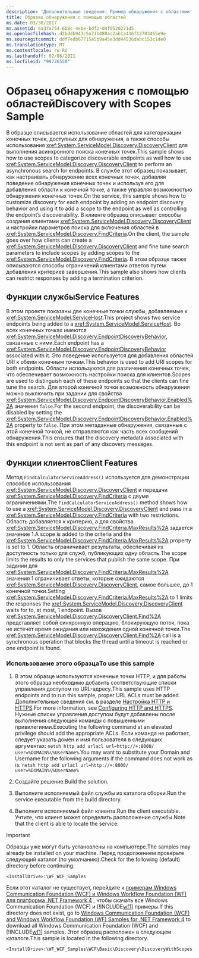 ```yaml
---
description: 'Дополнительные сведения: Пример обнаружения с областями'
title: Образец обнаружения с помощью областей
ms.date: 03/30/2017
ms.assetid: 6a37a754-6b8c-4ebe-bdf2-d4f0520271d5
ms.openlocfilehash: d2bddb943c5a71b480ac2ab1a436f12703465e9e
ms.sourcegitcommit: ddf7edb67715a5b9a45e3dd44536dabc153c1de0
ms.translationtype: MT
ms.contentlocale: ru-RU
ms.lasthandoff: 02/06/2021
ms.locfileid: "99726550"
---
```

# <a name="discovery-with-scopes-sample"></a><span data-ttu-id="632cd-103">Образец обнаружения с помощью областей</span><span class="sxs-lookup"><span data-stu-id="632cd-103">Discovery with Scopes Sample</span></span>

<span data-ttu-id="632cd-104">В образце описывается использование областей для категоризации конечных точек, доступных для обнаружения, а также способы использования <xref:System.ServiceModel.Discovery.DiscoveryClient> для выполнения асинхронного поиска конечных точек.</span><span class="sxs-lookup"><span data-stu-id="632cd-104">This sample shows how to use scopes to categorize discoverable endpoints as well how to use <xref:System.ServiceModel.Discovery.DiscoveryClient> to perform an asynchronous search for endpoints.</span></span> <span data-ttu-id="632cd-105">В службе этот образец показывает, как настраивать обнаружение всех конечных точек, добавляя поведение обнаружения конечных точек и используя его для добавления области к конечной точке, а также управляя возможностью обнаружения конечных точек.</span><span class="sxs-lookup"><span data-stu-id="632cd-105">On the service, this sample shows how to customize discovery for each endpoint by adding an endpoint discovery behavior and using it to add a scope to the endpoint as well as controlling the endpoint’s discoverability.</span></span> <span data-ttu-id="632cd-106">В клиенте образец описывает способы создания клиентами <xref:System.ServiceModel.Discovery.DiscoveryClient> и настройки параметров поиска для включения областей в <xref:System.ServiceModel.Discovery.FindCriteria>.</span><span class="sxs-lookup"><span data-stu-id="632cd-106">On the client, the sample goes over how clients can create a <xref:System.ServiceModel.Discovery.DiscoveryClient> and fine tune search parameters to include scopes by adding scopes to the <xref:System.ServiceModel.Discovery.FindCriteria>.</span></span> <span data-ttu-id="632cd-107">В этом образце также описываются способы ограничений клиентами ответов путем добавления критериев завершения.</span><span class="sxs-lookup"><span data-stu-id="632cd-107">This sample also shows how clients can restrict responses by adding a termination criterion.</span></span>

## <a name="service-features"></a><span data-ttu-id="632cd-108">Функции службы</span><span class="sxs-lookup"><span data-stu-id="632cd-108">Service Features</span></span>

<span data-ttu-id="632cd-109">В этом проекте показаны две конечные точки службы, добавляемые к <xref:System.ServiceModel.ServiceHost>.</span><span class="sxs-lookup"><span data-stu-id="632cd-109">This project shows two service endpoints being added to a <xref:System.ServiceModel.ServiceHost>.</span></span> <span data-ttu-id="632cd-110">Во всех конечных точках имеются <xref:System.ServiceModel.Discovery.EndpointDiscoveryBehavior>, связанные с ними.</span><span class="sxs-lookup"><span data-stu-id="632cd-110">Each endpoint has a <xref:System.ServiceModel.Discovery.EndpointDiscoveryBehavior> associated with it.</span></span> <span data-ttu-id="632cd-111">Это поведение используется для добавления областей URI к обеим конечным точкам.</span><span class="sxs-lookup"><span data-stu-id="632cd-111">This behavior is used to add URI scopes for both endpoints.</span></span> <span data-ttu-id="632cd-112">Области используются для различения конечных точек, что обеспечивает возможность настройки поиска для клиентов.</span><span class="sxs-lookup"><span data-stu-id="632cd-112">Scopes are used to distinguish each of these endpoints so that the clients can fine tune the search.</span></span> <span data-ttu-id="632cd-113">Для второй конечной точки возможность обнаружения можно выключить при задании для свойства <xref:System.ServiceModel.Discovery.EndpointDiscoveryBehavior.Enabled%2A> значения `false`.</span><span class="sxs-lookup"><span data-stu-id="632cd-113">For the second endpoint, the discoverability can be disabled by setting the <xref:System.ServiceModel.Discovery.EndpointDiscoveryBehavior.Enabled%2A> property to `false`.</span></span> <span data-ttu-id="632cd-114">При этом метаданные обнаружения, связанные с этой конечной точкой, не отправляются как часть всех сообщений обнаружения.</span><span class="sxs-lookup"><span data-stu-id="632cd-114">This ensures that the discovery metadata associated with this endpoint is not sent as part of any discovery messages.</span></span>

## <a name="client-features"></a><span data-ttu-id="632cd-115">Функции клиентов</span><span class="sxs-lookup"><span data-stu-id="632cd-115">Client Features</span></span>

<span data-ttu-id="632cd-116">Метод `FindCalculatorServiceAddress()` используется для демонстрации способов использования <xref:System.ServiceModel.Discovery.DiscoveryClient> и передачи <xref:System.ServiceModel.Discovery.FindCriteria> с двумя ограничениями.</span><span class="sxs-lookup"><span data-stu-id="632cd-116">The `FindCalculatorServiceAddress()` method shows how to use a <xref:System.ServiceModel.Discovery.DiscoveryClient> and pass in a <xref:System.ServiceModel.Discovery.FindCriteria> with two restrictions.</span></span> <span data-ttu-id="632cd-117">Область добавляется к критерию, а для свойства <xref:System.ServiceModel.Discovery.FindCriteria.MaxResults%2A> задается значение 1.</span><span class="sxs-lookup"><span data-stu-id="632cd-117">A scope is added to the criteria and the <xref:System.ServiceModel.Discovery.FindCriteria.MaxResults%2A> property is set to 1.</span></span> <span data-ttu-id="632cd-118">Область ограничивает результаты, обеспечивая их доступность только для служб, публикующих одну область.</span><span class="sxs-lookup"><span data-stu-id="632cd-118">The scope limits the results to only the services that publish the same scope.</span></span> <span data-ttu-id="632cd-119">При задании для <xref:System.ServiceModel.Discovery.FindCriteria.MaxResults%2A> значения 1 ограничивает ответы, которые ожидаются <xref:System.ServiceModel.Discovery.DiscoveryClient>, самое большее, до 1 конечной точки.</span><span class="sxs-lookup"><span data-stu-id="632cd-119">Setting <xref:System.ServiceModel.Discovery.FindCriteria.MaxResults%2A> to 1 limits the responses the <xref:System.ServiceModel.Discovery.DiscoveryClient> waits for to, at most, 1 endpoint.</span></span> <span data-ttu-id="632cd-120">Вызов <xref:System.ServiceModel.Discovery.DiscoveryClient.Find%2A> представляет собой синхронную операцию, блокирующую поток, пока не истечет время ожидания или нахождения одной конечной точки.</span><span class="sxs-lookup"><span data-stu-id="632cd-120">The <xref:System.ServiceModel.Discovery.DiscoveryClient.Find%2A> call is a synchronous operation that blocks the thread until a timeout is reached or one endpoint is found.</span></span>

### <a name="to-use-this-sample"></a><span data-ttu-id="632cd-121">Использование этого образца</span><span class="sxs-lookup"><span data-stu-id="632cd-121">To use this sample</span></span>

1. <span data-ttu-id="632cd-122">В этом образце используются конечные точки HTTP, и для работы этого образца необходимо добавить соответствующие списки управления доступом по URL-адресу.</span><span class="sxs-lookup"><span data-stu-id="632cd-122">This sample uses HTTP endpoints and to run this sample, proper URL ACLs must be added.</span></span> <span data-ttu-id="632cd-123">Дополнительные сведения см. в разделе [Настройка HTTP и HTTPS](../feature-details/configuring-http-and-https.md).</span><span class="sxs-lookup"><span data-stu-id="632cd-123">For more information, see [Configuring HTTP and HTTPS](../feature-details/configuring-http-and-https.md).</span></span> <span data-ttu-id="632cd-124">Нужные списки управления доступом будут добавлены после выполнения следующей команды с повышенными привилегиями.</span><span class="sxs-lookup"><span data-stu-id="632cd-124">Executing the following command at an elevated privilege should add the appropriate ACLs.</span></span> <span data-ttu-id="632cd-125">Если команда не работает, следует указать домен и имя пользователя в следующих аргументах: `netsh http add urlacl url=http://+:8000/ user=%DOMAIN%\%UserName%`.</span><span class="sxs-lookup"><span data-stu-id="632cd-125">You may want to substitute your Domain and Username for the following arguments if the command does not work as is: `netsh http add urlacl url=http://+:8000/ user=%DOMAIN%\%UserName%`</span></span>

2. <span data-ttu-id="632cd-126">Создайте решение.</span><span class="sxs-lookup"><span data-stu-id="632cd-126">Build the solution.</span></span>

3. <span data-ttu-id="632cd-127">Выполните исполняемый файл службы из каталога сборки.</span><span class="sxs-lookup"><span data-stu-id="632cd-127">Run the service executable from the build directory.</span></span>

4. <span data-ttu-id="632cd-128">Выполните исполняемый файл клиента.</span><span class="sxs-lookup"><span data-stu-id="632cd-128">Run the client executable.</span></span> <span data-ttu-id="632cd-129">Учтите, что клиент может определить расположение службы.</span><span class="sxs-lookup"><span data-stu-id="632cd-129">Note that the client is able to locate the service.</span></span>

> [!IMPORTANT]
> <span data-ttu-id="632cd-130">Образцы уже могут быть установлены на компьютере.</span><span class="sxs-lookup"><span data-stu-id="632cd-130">The samples may already be installed on your machine.</span></span> <span data-ttu-id="632cd-131">Перед продолжением проверьте следующий каталог (по умолчанию).</span><span class="sxs-lookup"><span data-stu-id="632cd-131">Check for the following (default) directory before continuing.</span></span>
>
> `<InstallDrive>:\WF_WCF_Samples`
>
> <span data-ttu-id="632cd-132">Если этот каталог не существует, перейдите к [примерам Windows Communication Foundation (WCF) и Windows Workflow Foundation (WF) для платформа .NET Framework 4](https://www.microsoft.com/download/details.aspx?id=21459) , чтобы скачать все Windows Communication Foundation (WCF) и [!INCLUDE[wf1](../../../../includes/wf1-md.md)] примеры.</span><span class="sxs-lookup"><span data-stu-id="632cd-132">If this directory does not exist, go to [Windows Communication Foundation (WCF) and Windows Workflow Foundation (WF) Samples for .NET Framework 4](https://www.microsoft.com/download/details.aspx?id=21459) to download all Windows Communication Foundation (WCF) and [!INCLUDE[wf1](../../../../includes/wf1-md.md)] samples.</span></span> <span data-ttu-id="632cd-133">Этот образец расположен в следующем каталоге.</span><span class="sxs-lookup"><span data-stu-id="632cd-133">This sample is located in the following directory.</span></span>
>
> `<InstallDrive>:\WF_WCF_Samples\WCF\Basic\Discovery\DiscoveryWithScopes`
